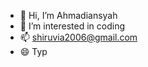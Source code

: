 - 👋 Hi, I’m Ahmadiansyah
- 👀 I’m interested in coding
- 📫 shiruvia2006@gmail.com
- 😄 Typ

<!---
Ahmadiansyah-typ/Ahmadiansyah-typ is a ✨ special ✨ repository because its `README.md` (this file) appears on your GitHub profile.
You can click the Preview link to take a look at your changes.
--->
